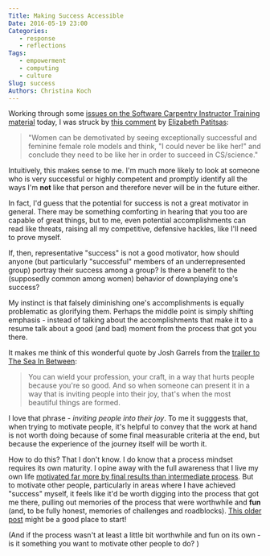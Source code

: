```yaml
---
Title: Making Success Accessible
Date: 2016-05-19 23:00
Categories: 
   - response
   - reflections
Tags: 
   - empowerment
   - computing
   - culture
Slug: success
Authors: Christina Koch
---
```


Working through some [issues on the Software Carpentry Instructor Training material](https://github.com/swcarpentry/instructor-training/issues)
today, I was struck by [this comment](https://github.com/swcarpentry/instructor-training/issues/130) by 
[Elizabeth Patitsas](http://www.cs.toronto.edu/~patitsas/): 

> "Women can be demotivated by seeing exceptionally successful and feminine female role
> models and think, "I could never be like her!" and conclude they need to be like her
> in order to succeed in CS/science."

Intuitively, this makes sense to me.  I'm much more likely to 
look at someone who is very successful or highly competent and 
promptly identify all the ways I'm **not** like that person and 
therefore never will be in the future either.  

In fact, I'd guess 
that the potential for success is not a great 
motivator in general.  There may be something comforting in hearing 
that you too are capable of great things, but to me, even 
potential accomplishments 
can read like threats, raising all my competitive, defensive hackles, 
like I'll need to prove myself.  

If, then, representative "success" is not a good motivator, how should
anyone (but particularly "successful" members of an underrepresented 
group) portray their success among a group?  Is there a benefit to the 
(supposedly common among women) behavior of downplaying one's success?  

My instinct is that falsely diminishing one's accomplishments is 
equally problematic as glorifying them.  Perhaps the middle 
point is simply shifting emphasis - instead of talking about 
the accomplishments that make it to a resume
talk about a good (and bad) moment from the process that got you there.  

It makes me think of this wonderful quote by Josh Garrels from 
the [trailer to The Sea In Between](http://theseainbetween.com/): 

> You can wield your profession, your craft, in a way that hurts 
> people because you're so good.  And so when someone can 
> present it in a way that is inviting people 
> into their joy, that's when the most beautiful things are formed.  

I love that phrase - *inviting people into their joy*.  To me it sugggests 
that, when trying to motivate people, it's helpful to convey
that the work at hand is not worth 
doing because of some final measurable criteria at the end, but because 
the experience of the journey itself will be worth it.  

How to do this?  That I don't know.  I do know that a process 
mindset requires its own maturity.  I opine away with 
the full awareness that I live my own life [motivated far more 
by final results than intermediate process](assessment.html).  But 
to motivate other people, particularly 
in areas where I have achieved "success" myself, it feels like it'd 
be worth digging into the process that got me there, pulling out memories 
of the process that were worthwhile and **fun** (and, to be fully honest, 
memories of challenges and roadblocks).  [This older post](best-practices.html) 
might be a good place to start!  

(And if the process wasn't at least a little bit worthwhile and fun on 
its own - is it something you want to motivate other people to do? )  